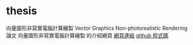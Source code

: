 # thesis
向量圖形非寫實電腦計算繪製
Vector Graphics Non-photorealistic Rendering
論文 向量圖形非寫實電腦計算繪製 的介紹網頁
[網頁連結](https://hsiaohsc.github.io/thesis/)
[github 程式碼](https://github.com/hsiaohsc/vgnpr)
